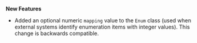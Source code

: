 **New Features**

* Added an optional numeric `mapping` value to the `Enum` class (used when external systems identify enumeration items with integer values). This change is backwards compatible.
